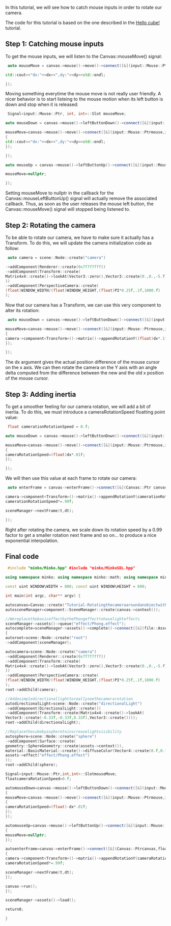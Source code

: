 In this tutorial, we will see how to catch mouse inputs in order to rotate our camera.

The code for this tutorial is based on the one described in the [Hello cube!](Hello_cube!.md) tutorial.

Step 1: Catching mouse inputs
-----------------------------

To get the mouse inputs, we will listen to the Canvas::mouseMove() signal:


```cpp
 auto mouseMove = canvas->mouse()->move()->connect([&](input::Mouse::Ptr mouse, int dx, int dy) {

std::cout<<"dx:"<<dx<<",dy:"<<dy<<std::endl;

}); 
```


Moving something everytime the mouse move is not really user friendly. A nicer behavior is to start listeing to the mouse motion when its left button is down and stop when it is released:


```cpp
 Signal<input::Mouse::Ptr, int, int>::Slot mouseMove;

auto mouseDown = canvas->mouse()->leftButtonDown()->connect([&](input::Mouse::Ptr mouse) {

mouseMove=canvas->mouse()->move()->connect([&](input::Mouse::Ptrmouse,intdx,intdy)
{
std::cout<<"dx:"<<dx<<",dy:"<<dy<<std::endl;
});

});

auto mouseUp = canvas->mouse()->leftButtonUp()->connect([&](input::Mouse::Ptr mouse) {

mouseMove=nullptr;

}); 
```


Setting mouseMove to nullptr in the callback for the Canvas::mouseLeftButtonUp() signal will actually remove the associated callback. Thus, as soon as the user releases the mouse left button, the Canvas::mouseMove() signal will stopped being listened to.

Step 2: Rotating the camera
---------------------------

To be able to rotate our camera, we have to make sure it actually has a Transform. To do this, we will update the camera initialization code as follow:


```cpp
 auto camera = scene::Node::create("camera")

->addComponent(Renderer::create(0x7f7f7fff))
->addComponent(Transform::create(
Matrix4x4::create()->lookAt(Vector3::zero(),Vector3::create(0.,0.,-5.f))
))
->addComponent(PerspectiveCamera::create(
(float)WINDOW_WIDTH/(float)WINDOW_HEIGHT,(float)PI*0.25f,.1f,1000.f)
);


```


Now that our camera has a Transform, we can use this very component to alter its rotation:


```cpp
 auto mouseDown = canvas->mouse()->leftButtonDown()->connect([&](input::Mouse::Ptr mouse) {

mouseMove=canvas->mouse()->move()->connect([&](input::Mouse::Ptrmouse,intdx,intdy)
{
camera->component<Transform>()->matrix()->appendRotationY((float)dx*.1f);
});

}); 
```


The dx argument gives the actual position difference of the mouse cursor on the x axis. We can then rotate the camera on the Y axis with an angle delta computed from the difference between the new and the old x position of the mouse cursor.

Step 3: Adding inertia
----------------------

To get a smoother feeling for our camera rotation, we will add a bit of inertia. To do this, we must introduce a cameraRotationSpeed floatting point value:


```cpp
 float camerationRotationSpeed = 0.f;

auto mouseDown = canvas->mouse()->leftButtonDown()->connect([&](input::Mouse::Ptr mouse) {

mouseMove=canvas->mouse()->move()->connect([&](input::Mouse::Ptrmouse,intdx,intdy)
{
cameraRotationSpeed=(float)dx*.01f;
});

}); 
```


We will then use this value at each frame to rotate our camera:


```cpp
 auto enterFrame = canvas->enterFrame()->connect([&](Canvas::Ptr canvas, float t, float dt) {

camera->component<Transform>()->matrix()->appendRotationY(camerationRotationSpeed);
camerationRotationSpeed*=.99f;

sceneManager->nextFrame(t,dt);

}); 
```


Right after rotating the camera, we scale down its rotation speed by a 0.99 factor to get a smaller rotation next frame and so on... to produce a nice exponential interpolation.

Final code
----------


```cpp
 #include "minko/Minko.hpp" #include "minko/MinkoSDL.hpp"

using namespace minko; using namespace minko::math; using namespace minko::component;

const uint WINDOW\WIDTH = 800; const uint WINDOW\HEIGHT = 600;

int main(int argc, char** argv) {

autocanvas=Canvas::create("Tutorial-Rotatingthecameraaroundanobjectwiththemouse",WINDOW_WIDTH,WINDOW_HEIGHT);
autosceneManager=component::SceneManager::create(canvas->context());

//WereplacethebasiceffectbythePhongeffecttohavelighteffects
sceneManager->assets()->queue("effect/Phong.effect");
autocomplete=sceneManager->assets()->complete()->connect([&](file::AssetLibrary::Ptrassets)
{
autoroot=scene::Node::create("root")
->addComponent(sceneManager);

autocamera=scene::Node::create("camera")
->addComponent(Renderer::create(0x7f7f7fff))
->addComponent(Transform::create(
Matrix4x4::create()->lookAt(Vector3::zero(),Vector3::create(0.,0.,-5.f))
))
->addComponent(PerspectiveCamera::create(
(float)WINDOW_WIDTH/(float)WINDOW_HEIGHT,(float)PI*0.25f,.1f,1000.f)
);
root->addChild(camera);

//Addasimpledirectionallighttoreallyseethecamerarotation
autodirectionalLight=scene::Node::create("directionalLight")
->addComponent(DirectionalLight::create())
->addComponent(Transform::create(Matrix4x4::create()->lookAt(
Vector3::create(-0.33f,-0.33f,0.33f),Vector3::create())));
root->addChild(directionalLight);

//Replacethecubebyaspheretoinscreaselightvisibility
autosphere=scene::Node::create("sphere")
->addComponent(Surface::create(
geometry::SphereGeometry::create(assets->context()),
material::BasicMaterial::create()->diffuseColor(Vector4::create(0.f,0.f,1.f,1.f)),
assets->effect("effect/Phong.effect")
));
root->addChild(sphere);

Signal<input::Mouse::Ptr,int,int>::SlotmouseMove;
floatcameraRotationSpeed=0.f;

automouseDown=canvas->mouse()->leftButtonDown()->connect([&](input::Mouse::Ptrmouse)
{
mouseMove=canvas->mouse()->move()->connect([&](input::Mouse::Ptrmouse,intdx,intdy)
{
cameraRotationSpeed=(float)-dx*.01f;
});
});

automouseUp=canvas->mouse()->leftButtonUp()->connect([&](input::Mouse::Ptrmouse)
{
mouseMove=nullptr;
});

autoenterFrame=canvas->enterFrame()->connect([&](Canvas::Ptrcanvas,floatt,floatdt)
{
camera->component<Transform>()->matrix()->appendRotationY(cameraRotationSpeed);
cameraRotationSpeed*=.99f;

sceneManager->nextFrame(t,dt);
});

canvas->run();
});

sceneManager->assets()->load();

return0;

} 
```


